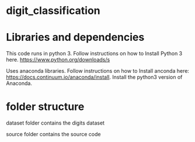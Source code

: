 # digit_classification

# Libraries and dependencies

This code runs in python 3. Follow instructions on how to Install Python 3 here. https://www.python.org/downloads/s

Uses anaconda libraries. Follow instructions on how to Install anconda here: https://docs.continuum.io/anaconda/install. Install the python3 version of Anaconda.

# folder structure 
dataset folder contains the digits dataset

source folder contains the source code

